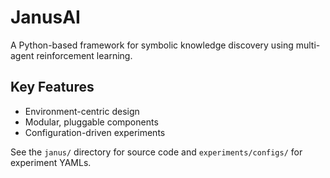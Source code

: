# JanusAI

A Python-based framework for symbolic knowledge discovery using multi-agent reinforcement learning.

## Key Features
- Environment-centric design
- Modular, pluggable components
- Configuration-driven experiments

See the `janus/` directory for source code and `experiments/configs/` for experiment YAMLs.
